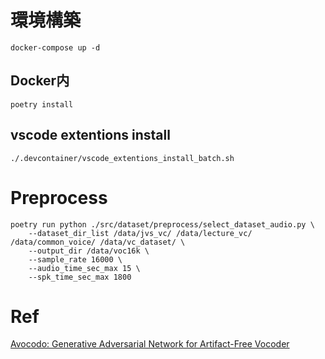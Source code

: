 # 環境構築

```
docker-compose up -d
```

## Docker内

```
poetry install
```

## vscode extentions install

```
./.devcontainer/vscode_extentions_install_batch.sh 
```

# Preprocess

```
poetry run python ./src/dataset/preprocess/select_dataset_audio.py \
    --dataset_dir_list /data/jvs_vc/ /data/lecture_vc/ /data/common_voice/ /data/vc_dataset/ \
    --output_dir /data/voc16k \
    --sample_rate 16000 \
    --audio_time_sec_max 15 \
    --spk_time_sec_max 1800
```

# Ref

[Avocodo: Generative Adversarial Network for Artifact-Free Vocoder](https://github.com/ncsoft/avocodo/tree/main)